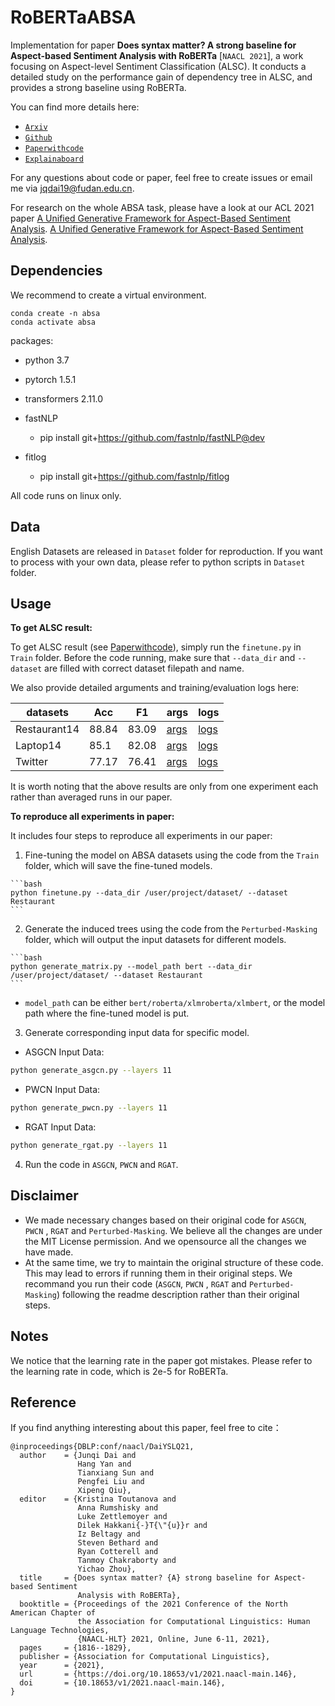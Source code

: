 # RoBERTaABSA

Implementation  for  paper  **Does syntax matter? A strong baseline for Aspect-based Sentiment Analysis with RoBERTa** [`NAACL 2021`], a work focusing on  Aspect-level Sentiment Classification (ALSC). It conducts a detailed study on the performance gain of dependency tree in ALSC, and provides a strong baseline using RoBERTa.



You can find more  details  here:
- [`Arxiv`](https://arxiv.org/abs/2104.04986)
- [`Github`](https://github.com/ROGERDJQ/RoBERTaABSA)
- [`Paperwithcode`](https://www.paperswithcode.com/paper/does-syntax-matter-a-strong-baseline-for)
- [`Explainaboard`](http://explainaboard.nlpedia.ai/leaderboard/task-absa/)

For any questions about code or paper, feel free to create  issues or email me via jqdai19@fudan.edu.cn.

For  research on the whole ABSA task, please have a look at our  ACL 2021 paper  [A Unified Generative Framework for Aspect-Based Sentiment Analysis](https://arxiv.org/abs/2106.04300).
 [A Unified Generative Framework for Aspect-Based Sentiment Analysis](https://arxiv.org/abs/2106.04300).


## Dependencies
We recommend to create a virtual environment.
```
conda create -n absa 
conda activate absa
```
packages:
- python 3.7
- pytorch 1.5.1
- transformers 2.11.0
- fastNLP
  - pip install git+https://github.com/fastnlp/fastNLP@dev
  
- fitlog
   - pip install git+https://github.com/fastnlp/fitlog

All code runs on linux only. 



## Data
English Datasets are released in  `Dataset` folder for reproduction. If you want to process with your own data, please refer to  python scripts in `Dataset` folder.



## Usage
**To get  ALSC result:**

 To get  ALSC result (see [Paperwithcode](https://www.paperswithcode.com/paper/does-syntax-matter-a-strong-baseline-for)), simply run the `finetune.py` in `Train` folder.  Before the code running, make sure that `--data_dir` and `--dataset`  are filled with correct dataset filepath and name.

We also provide  detailed arguments and training/evaluation logs here:

| datasets     | Acc   | F1    | args | logs |
| ------------ | ----- | ----- | ---- | ---- |
| Restaurant14 | 88.84 | 83.09 |  [args](https://github.com/ROGERDJQ/RoBERTaABSA/blob/main/Train/exps/rest_args)    |  [logs](https://github.com/ROGERDJQ/RoBERTaABSA/blob/main/Train/exps/rest_logs)    |
| Laptop14     | 85.1  | 82.08 |   [args](https://github.com/ROGERDJQ/RoBERTaABSA/blob/main/Train/exps/lap_args)   | [logs](https://github.com/ROGERDJQ/RoBERTaABSA/blob/main/Train/exps/lap_logs)     |
| Twitter      | 77.17 | 76.41 |  [args](https://github.com/ROGERDJQ/RoBERTaABSA/blob/main/Train/exps/twi_args)    |   [logs](https://github.com/ROGERDJQ/RoBERTaABSA/blob/main/Train/exps/twi_logs)   |

It is worth noting that the above results are only from one experiment each rather than averaged runs in our paper.

**To reproduce all experiments in paper:** 

It includes four steps to reproduce all experiments in our paper:
  1. Fine-tuning the model on ABSA datasets using the code from the `Train` folder, which will save the fine-tuned models.

    ```bash
    python finetune.py --data_dir /user/project/dataset/ --dataset Restaurant
    ```
  2. Generate the induced trees using the code from the `Perturbed-Masking` folder, which will output the input datasets for different models.

    ```bash
    python generate_matrix.py --model_path bert --data_dir /user/project/dataset/ --dataset Restaurant
    ``` 
  - `model_path` can be either `bert/roberta/xlmroberta/xlmbert`, or the model path where the fine-tuned model is put.
  3. Generate corresponding input data for specific model.

  - ASGCN Input Data:

  ```bash
  python generate_asgcn.py --layers 11
  ```

  - PWCN Input Data:

  ```bash
  python generate_pwcn.py --layers 11
  ```

  - RGAT Input Data:

  ```bash
  python generate_rgat.py --layers 11
  ```

  4. Run the code in `ASGCN`, `PWCN` and `RGAT`.



## Disclaimer
- We made necessary changes based on their original code for `ASGCN`, `PWCN` , `RGAT` and `Perturbed-Masking`. We believe all the changes are under the MIT License permission. And we opensource all the changes we have made.
- At the same time, we try to maintain the original structure of these code. This may lead to errors if running them in their original steps. We recommand you run their code (`ASGCN`, `PWCN` , `RGAT` and `Perturbed-Masking`) following the readme description rather than their original steps.

## Notes
We notice that the learning rate in the paper got mistakes. Please refer to the learning rate in code, which is 2e-5 for RoBERTa.

## Reference
If you find anything interesting about this paper, feel free to cite：
```
@inproceedings{DBLP:conf/naacl/DaiYSLQ21,
  author    = {Junqi Dai and
               Hang Yan and
               Tianxiang Sun and
               Pengfei Liu and
               Xipeng Qiu},
  editor    = {Kristina Toutanova and
               Anna Rumshisky and
               Luke Zettlemoyer and
               Dilek Hakkani{-}T{\"{u}}r and
               Iz Beltagy and
               Steven Bethard and
               Ryan Cotterell and
               Tanmoy Chakraborty and
               Yichao Zhou},
  title     = {Does syntax matter? {A} strong baseline for Aspect-based Sentiment
               Analysis with RoBERTa},
  booktitle = {Proceedings of the 2021 Conference of the North American Chapter of
               the Association for Computational Linguistics: Human Language Technologies,
               {NAACL-HLT} 2021, Online, June 6-11, 2021},
  pages     = {1816--1829},
  publisher = {Association for Computational Linguistics},
  year      = {2021},
  url       = {https://doi.org/10.18653/v1/2021.naacl-main.146},
  doi       = {10.18653/v1/2021.naacl-main.146},
}
```
